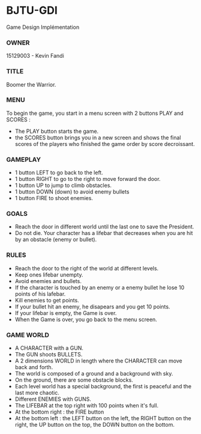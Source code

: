 # BJTU-GDI
Game Design Implémentation

### OWNER ###

15129003 - Kevin Fandi

### TITLE ###

Boomer the Warrior.

### MENU ###

To begin the game, you start in a menu screen with 2 buttons PLAY and SCORES :
- The PLAY button starts the game.
- the SCORES button brings you in a new screen and shows the final scores of the players who finished the game order by score decroissant.

### GAMEPLAY ###

- 1 button LEFT to go back to the left.
- 1 button RIGHT to go to the right to move forward the door.
- 1 button UP to jump to climb obstacles.
- 1 button DOWN (down) to avoid enemy bullets
- 1 button FIRE to shoot enemies.

### GOALS ###

- Reach the door in different world until the last one to save the President.
- Do not die. Your character has a lifebar that decreases when you are hit by an obstacle (enemy or bullet).

### RULES ###

- Reach the door to the right of the world at different levels.
- Keep ones lifebar unempty.
- Avoid enemies and bullets.
- If the character is touched by an enemy or a enemy bullet he lose 10 points of his lafebar.
- Kill enemies to get points.
- If your bullet hit an enemy, he disapears and you get 10 points.
- If your lifebar is empty, the Game is over.
- When the Game is over, you go back to the menu screen.

### GAME WORLD ###

- A CHARACTER with a GUN.
- The GUN shoots BULLETS.
- A 2 dimensions WORLD in length where the CHARACTER can move back and forth.
- The world is composed of a ground and a background with sky.
- On the ground, there are some obstacle blocks.
- Each level world has a special background, the first is peaceful and the last more chaotic.
- Different ENEMIES with GUNS.
- The LIFEBAR at the top right with 100 points when it's full.
- At the bottom right : the FIRE button
- At the bottom left : the LEFT button on the left, the RIGHT button on the right, the UP button on the top, the DOWN button on the bottom.

